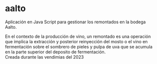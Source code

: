 # aalto
Aplicación en Java Script para gestionar los remontados en la bodega Aalto.  


En el contexto de la producción de vino, un remontado es una operación que implica la extracción y posterior reinyección del mosto o el vino en fermentación sobre el sombrero de pieles y pulpa de uva que se acumula en la parte superior del deposito de fermentación.  
Creada durante las vendimias del 2023
